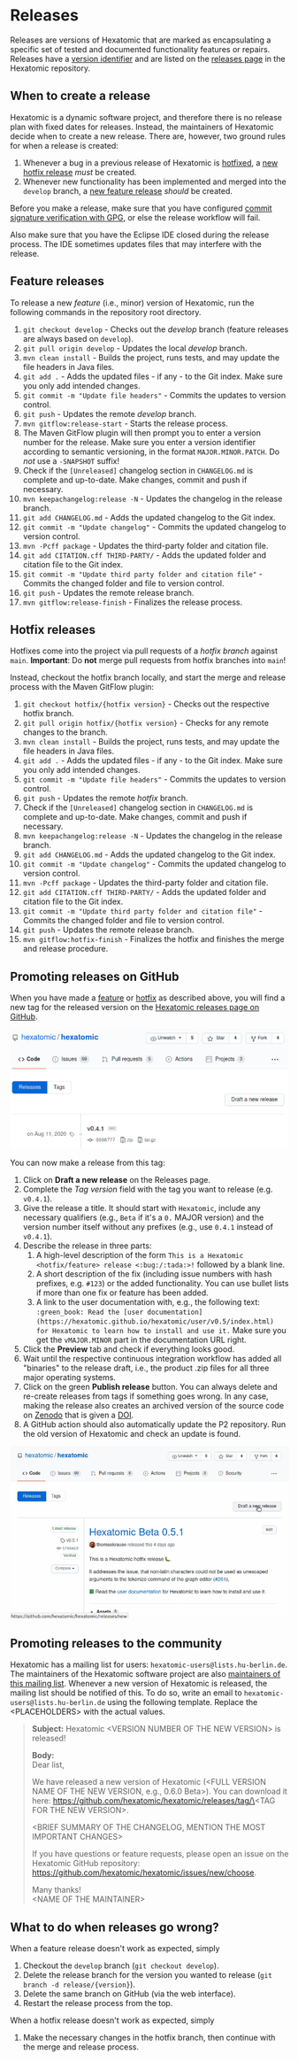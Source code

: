 # Releases

Releases are versions of Hexatomic that are marked as encapsulating a specific set of tested and documented functionality features or repairs. Releases have a [version identifier](../versioning/) and are listed on the [releases page](#promoting-releases-on-github) in the Hexatomic repository.

## When to create a release

Hexatomic is a dynamic software project, and therefore there is no release plan with fixed dates for releases.
Instead, the maintainers of Hexatomic decide when to create a new release.
There are, however, two ground rules for when a release is created:

1. Whenever a bug in a previous release of Hexatomic is [hotfixed](../../development/workflow/#contribute-critical-bug-fixes-or-urgent-documentation-or-release-engineering-fixes-for-a-released-version-hotfix), a [new hotfix release](#hotfix-releases) *must* be created.
2. Whenever new functionality has been implemented and merged into the `develop` branch, a [new feature release](#feature-releases) *should* be created.

Before you make a release, make sure that you have configured [commit signature verification with GPG](https://docs.github.com/en/github/authenticating-to-github/managing-commit-signature-verification/about-commit-signature-verification), or else the release workflow will fail.

Also make sure that you have the Eclipse IDE closed during the release process.
The IDE sometimes updates files that may interfere with the release.

## Feature releases

To release a new *feature* (i.e., minor) version of Hexatomic, run the following commands in the repository root directory.

1. `git checkout develop` - Checks out the *develop* branch (feature releases are always based on `develop`).
2. `git pull origin develop` - Updates the local *develop* branch.
3. `mvn clean install` - Builds the project, runs tests, and may update the file headers in Java files.
4. `git add .` - Adds the updated files - if any - to the Git index. Make sure you only add intended changes.
5. `git commit -m "Update file headers"` - Commits the updates to version control.
6. `git push` - Updates the remote *develop* branch.
7. `mvn gitflow:release-start` - Starts the release process.
8. The Maven GitFlow plugin will then prompt you to enter a version number for the release. Make sure you enter a version identifier according to semantic versioning, in the format `MAJOR.MINOR.PATCH`. Do *not* use a `-SNAPSHOT` suffix!
9.  Check if the `[Unreleased]` changelog section in `CHANGELOG.md` is complete and up-to-date. Make changes, commit and push if necessary.
10. `mvn keepachangelog:release -N` - Updates the changelog in the release branch.
11. `git add CHANGELOG.md` - Adds the updated changelog to the Git index.
12. `git commit -m "Update changelog"` - Commits the updated changelog to version control.
13. `mvn -Pcff package` - Updates the third-party folder and citation file.
14. `git add CITATION.cff THIRD-PARTY/` - Adds the updated folder and citation file to the Git index.
15. `git commit -m "Update third party folder and citation file"` - Commits the changed folder and file to version control.
16. `git push` - Updates the remote release branch.
17. `mvn gitflow:release-finish` - Finalizes the release process.

## Hotfix releases

Hotfixes come into the project via pull requests of a *hotfix branch* against `main`.
**Important**: Do **not** merge pull requests from hotfix branches into `main`!

Instead, checkout the hotfix branch locally, and start the merge and release process with the Maven GitFlow plugin:

1. `git checkout hotfix/{hotfix version}` - Checks out the respective hotfix branch.
2. `git pull origin hotfix/{hotfix version}` - Checks for any remote changes to the branch.
3. `mvn clean install` - Builds the project, runs tests, and may update the file headers in Java files.
4. `git add .` - Adds the updated files - if any - to the Git index. Make sure you only add intended changes.
5. `git commit -m "Update file headers"` - Commits the updates to version control.
6. `git push` - Updates the remote *hotfix* branch.
7. Check if the `[Unreleased]` changelog section in `CHANGELOG.md` is complete and up-to-date. Make changes, commit and push if necessary.
8. `mvn keepachangelog:release -N` - Updates the changelog in the release branch.
9.  `git add CHANGELOG.md` - Adds the updated changelog to the Git index.
10. `git commit -m "Update changelog"` - Commits the updated changelog to version control.
11. `mvn -Pcff package` - Updates the third-party folder and citation file.
12. `git add CITATION.cff THIRD-PARTY/` - Adds the updated folder and citation file to the Git index.
13. `git commit -m "Update third party folder and citation file"` - Commits the changed folder and file to version control.
14. `git push` - Updates the remote release branch.
15. `mvn gitflow:hotfix-finish` - Finalizes the hotfix and finishes the merge and release procedure.

## Promoting releases on GitHub

When you have made a [feature](#feature-releases) or [hotfix](#hotfix-releases) as described above, you will find a new tag for the released version on the [Hexatomic releases page on GitHub](https://github.com/hexatomic/hexatomic/releases).

![Screenshot of a mocked tag on GitHub that has not been promoted to release yet](tag.png)

You can now make a release from this tag:

1. Click on **Draft a new release** on the Releases page.
2. Complete the *Tag version* field with the tag you want to release (e.g. `v0.4.1`).
3. Give the release a title. It should start with `Hexatomic`, include any necessary qualifiers (e.g., `Beta` if it's a `0.` MAJOR version) and the version number itself without any prefixes (e.g., use `0.4.1` instead of `v0.4.1`).
4. Describe the release in three parts:
   1. A high-level description of the form `This is a Hexatomic <hotfix/feature> release <:bug:/:tada:>!` followed by a blank line.
   2. A short description of the fix (including issue numbers with hash prefixes, e.g. `#123`) or the added functionality. You can use bullet lists if more than one fix or feature has been added.
   3. A link to the user documentation with, e.g., the following text: `:green_book: Read the [user documentation](https://hexatomic.github.io/hexatomic/user/v0.5/index.html) for Hexatomic to learn how to install and use it.` Make sure you get the `vMAJOR.MINOR` part in the documentation URL right.
5. Click the **Preview** tab and check if everything looks good.
6. Wait until the respective continuous integration workflow has added all "binaries" to the release draft, i.e., the product .zip files for all three major operating systems.
7. Click on the green **Publish release** button. You can always delete and re-create releases from tags if something goes wrong. In any case, making the release also creates an archived version of the source code on [Zenodo](https://zenodo.org) that is given a [DOI](https://en.wikipedia.org/wiki/Digital_object_identifier).
8. A GitHub action should also automatically update the P2 repository. Run the old version of Hexatomic and check an update is found.

![Animation showing how to create a release on GitHub](release.gif)

## Promoting releases to the community

Hexatomic has a mailing list for users: `hexatomic-users@lists.hu-berlin.de`.
The maintainers of the Hexatomic software project are also [maintainers of this mailing list](https://sympa.cms.hu-berlin.de/sympa/info/hexatomic-users).
Whenever a new version of Hexatomic is released, the mailing list should be notified of this.
To do so, write an email to `hexatomic-users@lists.hu-berlin.de` using the following template.
Replace the \<PLACEHOLDERS\> with the actual values.

> **Subject:** Hexatomic \<VERSION NUMBER OF THE NEW VERSION\> is released!
> 
> **Body:**  
> Dear list,
>
> We have released a new version of Hexatomic (\<FULL VERSION NAME OF THE NEW VERSION, e.g., 0.6.0 Beta\>). You can download it here: https://github.com/hexatomic/hexatomic/releases/tag/\<TAG FOR THE NEW VERSION\>.
> 
> \<BRIEF SUMMARY OF THE CHANGELOG, MENTION THE MOST IMPORTANT CHANGES\>
> 
> If you have questions or feature requests, please open an issue on the Hexatomic GitHub repository: https://github.com/hexatomic/hexatomic/issues/new/choose.
> 
> Many thanks!  
> \<NAME OF THE MAINTAINER\>

## What to do when releases go wrong?

When a feature release doesn't work as expected, simply

1. Checkout the `develop` branch (`git checkout develop`).
2. Delete the release branch for the version you wanted to release (`git branch -d release/{version}`).
3. Delete the same branch on GitHub (via the web interface).
4. Restart the release process from the top.

When a hotfix release doesn't work as expected, simply

1. Make the necessary changes in the hotfix branch, then continue with the merge and release process.
